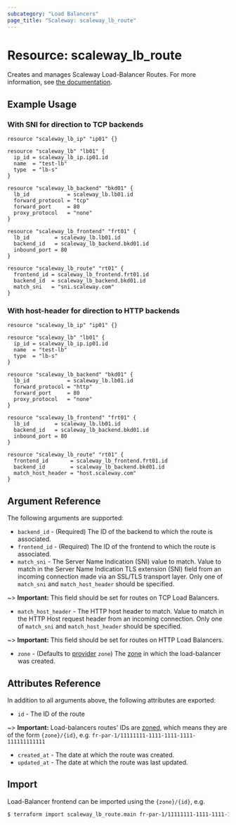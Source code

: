 ```yaml
---
subcategory: "Load Balancers"
page_title: "Scaleway: scaleway_lb_route"
---
```


# Resource: scaleway_lb_route

Creates and manages Scaleway Load-Balancer Routes.
For more information, see [the documentation](https://www.scaleway.com/en/developers/api/load-balancer/zoned-api/#path-route).

## Example Usage

### With SNI for direction to TCP backends

```hcl
resource "scaleway_lb_ip" "ip01" {}

resource "scaleway_lb" "lb01" {
  ip_id = scaleway_lb_ip.ip01.id
  name  = "test-lb"
  type  = "lb-s"
}

resource "scaleway_lb_backend" "bkd01" {
  lb_id            = scaleway_lb.lb01.id
  forward_protocol = "tcp"
  forward_port     = 80
  proxy_protocol   = "none"
}

resource "scaleway_lb_frontend" "frt01" {
  lb_id        = scaleway_lb.lb01.id
  backend_id   = scaleway_lb_backend.bkd01.id
  inbound_port = 80
}

resource "scaleway_lb_route" "rt01" {
  frontend_id = scaleway_lb_frontend.frt01.id
  backend_id  = scaleway_lb_backend.bkd01.id
  match_sni   = "sni.scaleway.com"
}
```

### With host-header for direction to HTTP backends

```hcl
resource "scaleway_lb_ip" "ip01" {}

resource "scaleway_lb" "lb01" {
  ip_id = scaleway_lb_ip.ip01.id
  name  = "test-lb"
  type  = "lb-s"
}

resource "scaleway_lb_backend" "bkd01" {
  lb_id            = scaleway_lb.lb01.id
  forward_protocol = "http"
  forward_port     = 80
  proxy_protocol   = "none"
}

resource "scaleway_lb_frontend" "frt01" {
  lb_id        = scaleway_lb.lb01.id
  backend_id   = scaleway_lb_backend.bkd01.id
  inbound_port = 80
}

resource "scaleway_lb_route" "rt01" {
  frontend_id       = scaleway_lb_frontend.frt01.id
  backend_id        = scaleway_lb_backend.bkd01.id
  match_host_header = "host.scaleway.com"
}
```

## Argument Reference

The following arguments are supported:

- `backend_id` - (Required) The ID of the backend to which the route is associated.
- `frontend_id` - (Required) The ID of the frontend to which the route is associated.
- `match_sni` - The Server Name Indication (SNI) value to match. Value to match in the Server Name Indication TLS extension (SNI) field from an incoming connection made via an SSL/TLS transport layer.
  Only one of `match_sni` and `match_host_header` should be specified.

~> **Important:** This field should be set for routes on TCP Load Balancers.

- `match_host_header` - The HTTP host header to match. Value to match in the HTTP Host request header from an incoming connection.
  Only one of `match_sni` and `match_host_header` should be specified.  

~> **Important:** This field should be set for routes on HTTP Load Balancers.

- `zone` - (Defaults to [provider](../index.md#zone) `zone`) The [zone](../guides/regions_and_zones.md#zones) in which the load-balancer was created.

## Attributes Reference

In addition to all arguments above, the following attributes are exported:

- `id` - The ID of the route

~> **Important:** Load-balancers routes' IDs are [zoned](../guides/regions_and_zones.md#resource-ids), which means they are of the form `{zone}/{id}`, e.g. `fr-par-1/11111111-1111-1111-1111-111111111111`

- `created_at` - The date at which the route was created.
- `updated_at` - The date at which the route was last updated.

## Import

Load-Balancer frontend can be imported using the `{zone}/{id}`, e.g.

```bash
$ terraform import scaleway_lb_route.main fr-par-1/11111111-1111-1111-1111-111111111111
```
